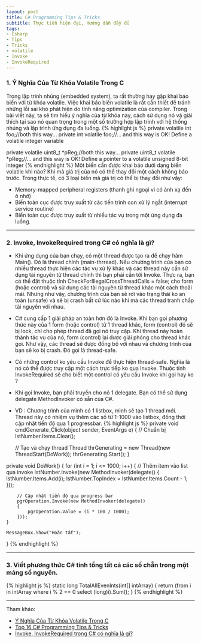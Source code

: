 ```yaml
---
layout: post
title: C# Programming Tips & Tricks
subtitle: Thực tiễn hiện đại, Hướng dẫn đầy đủ
tags:
- Csharp
- Tips
- Tricks
- volatile
- Invoke
- InvokeRequired
---
```


### 1. Ý Nghĩa Của Từ Khóa Volatile Trong C
Trong lập trình nhúng (embedded system), ta rất thường hay gặp khai báo biến với từ khóa volatile. Việc khai báo biến volatile là rất cần thiết để tránh những lỗi sai khó phát hiện do tính năng optimization của compiler. Trong bài viết này, ta sẽ tìm hiểu ý nghĩa của từ khóa này, cách sử dụng nó và giải thích tại sao nó quan trọng trong một số trường hợp lập trình với hệ thống nhúng và lập trình ứng dụng đa luồng.
{% highlight js %}
private volatile int foo;//both this way...
private int volatile foo;//... and this way is OK! Define a volatile integer variable

private volatile uint8_t *pReg;//both this way...
private uint8_t volatile *pReg;//... and this way is OK! Define a pointer to a volatile unsigned 8-bit integer
{% endhighlight %}
Một biến cần được khai báo dưới dạng biến volatile khi nào? Khi mà giá trị của nó có thể thay đổi một cách không báo trước. Trong thực tế, có 3 loại biến mà giá trị có thể bị thay đổi như vậy:
 - Memory-mapped peripheral registers (thanh ghi ngoại vi có ánh xạ đến ô nhớ)
 - Biến toàn cục được truy xuất từ các tiến trình con xử lý ngắt (interrupt service routine)
 - Biến toàn cục được truy xuất từ nhiều tác vụ trong một ứng dụng đa luồng.


-----
### 2. Invoke, InvokeRequired trong C# có nghĩa là gì?
- Khi ứng dụng của bạn chạy, có một thread được tạo ra để chạy hàm Main(). Đó là thread chính (main-thrread). Nếu chương trình của bạn có nhiều thread thực hiện các tác vụ xử lý khác và các thread này cần sử dụng tài nguyên từ thread chính thì bạn phải cần tới Invoke. Thực ra, bạn có thể đặt thuộc tính CheckForIllegalCrossThreadCalls = false; cho form (hoặc control) và sử dụng các tài nguyên từ thread khác một cách thoải mái. Nhưng như vậy, chương trình của bạn sẽ rơi vào trạng thái ko an toàn (unsafe) và sẽ bị crash bất cứ lúc nào khi mà các thread tranh chấp tài nguyên với nhau.
- C# cung cấp 1 giải pháp an toàn hơn đó là Invoke. Khi bạn gọi phương thức này của 1 form (hoặc control) từ 1 thread khác, form (control) đó sẽ bị lock, chỉ cho phép thread đã gọi nó truy cập. Khi thread này hoàn thành tác vụ của nó, form (control) lại được giải phóng cho thread khác gọi. Như vậy, các thread sẽ được đồng bộ với nhau và chương trình của bạn sẽ ko bị crash. Đó gọi là thread-safe.
- Có những control ko yêu cầu Invoke để thực hiện thread-safe. Nghĩa là nó có thể được truy cập một cách trực tiếp ko qua Invoke. Thuộc tính InvokeRequired sẽ cho biết một control có yêu cầu Invoke khi gọi hay ko ?
- Khi gọi Invoke, bạn phải truyền cho nó 1 delegate. Bạn có thể sử dụng delegate MethodInvoker có sẵn của C#.
- VD : Chương trình của mình có 1 listbox, mình sẽ tạo 1 thread mới. Thread này có nhiệm vụ thêm các số từ 1-1000 vào listbox, đồng thời cập nhật tiến độ qua 1 progressbar.
{% highlight js %}
private void cmdGenerate_Click(object sender, EventArgs e)
{
    // Chuẩn bị
    lstNumber.Items.Clear();
 
    // Tạo và chạy thread
    Thread thrGenerating = new Thread(new ThreadStart(DoWork));
    thrGenerating.Start();
}
 
private void DoWork()
{
    for (int i = 1; i <= 1000; i++)
    {
        // Thêm item vào list qua invoke
        lstNumber.Invoke(new MethodInvoker(delegate()
            {
                lstNumber.Items.Add(i);
                lstNumber.TopIndex = lstNumber.Items.Count - 1;
            }));
 
        // Cập nhật tiến độ qua progress bar
        pgrOperation.Invoke(new MethodInvoker(delegate()
        {
            pgrOperation.Value = (i * 100 / 1000);
        }));
    }
 
    MessageBox.Show("Hoàn tất");
}
{% endhighlight %}

-----
### 3. Viết phương thức C# tính tổng tất cả các số chẵn trong một mảng số nguyên.
{% highlight js %}
static long TotalAllEvenInts(int[] intArray) {
  return (from i in intArray where i % 2 == 0 select (long)i).Sum();
}
{% endhighlight %}


-----
Tham khảo:
- [Ý Nghĩa Của Từ Khóa Volatile Trong C](https://ktmt.github.io/blog/2013/05/09/y-nghia-cua-tu-khoa-volatile-trong-c/)
- [Top 16 C# Programming Tips & Tricks](https://www.vn.freelancer.com/community/articles/top-16-c-programming-tips-tricks)
- [Invoke, InvokeRequired trong C# có nghĩa là gì?](http://diendan.congdongcviet.com/threads/t52293::invoke-invokerequired-trong-csharp-co-nghia-la-gi.cpp)
